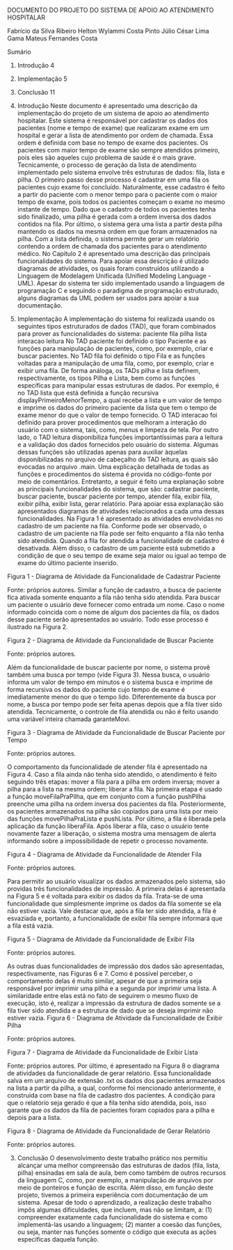 
DOCUMENTO DO PROJETO DO SISTEMA DE APOIO AO ATENDIMENTO HOSPITALAR

Fabrício da Silva Ribeiro
Helton Wylammi Costa Pinto
Júlio César Lima Gama
Mateus Fernandes Costa


Sumário
1. Introdução	4
2. Implementação	5
3. Conclusão	11




1. Introdução
Neste documento é apresentado uma descrição da implementação do projeto de um sistema de apoio ao atendimento hospitalar. Este sistema é responsável por cadastrar os dados dos pacientes (nome e tempo de exame) que realizaram exame em um hospital e gerar a lista de atendimento por ordem de chamada. Essa ordem é definida com base no tempo de exame dos pacientes. Os pacientes com maior tempo de exame são sempre atendidos primeiro, pois eles são aqueles cujo problema de saúde é o mais grave. 
Tecnicamente, o processo de geração da lista de atendimento implementado pelo sistema envolve três estruturas de dados: fila, lista e pilha. O primeiro passo desse processo é cadastrar em uma fila os pacientes cujo exame foi concluído. Naturalmente, esse cadastro é feito a partir do paciente com o menor tempo para o paciente com o maior tempo de exame, pois todos os pacientes começam o exame no mesmo instante de tempo. Dado que o cadastro de todos os pacientes tenha sido finalizado, uma pilha é gerada com a ordem inversa dos dados contidos na fila. Por último, o sistema gera uma lista a partir desta pilha mantendo os dados na mesma ordem em que foram armazenados na pilha. Com a lista definida, o sistema permite gerar um relatório contendo a ordem de chamada dos pacientes para o atendimento médico.
No Capítulo 2 é apresentado uma descrição das principais funcionalidades do sistema. Para apoiar essa descrição é utilizado diagramas de atividades, os quais foram construídos utilizando a Linguagem de Modelagem Unificada (Unified Modeling Language - UML). Apesar do sistema ter sido implementado usando a linguagem de programação C e seguindo o paradigma de programação estruturado, alguns diagramas da UML podem ser usados para apoiar a sua documentação.
 


2. Implementação 
A implementação do sistema foi realizada usando os seguintes tipos estruturados de dados (TAD), que foram combinados para prover as funcionalidades do sistema:
paciente
fila
pilha
lista
interacao
leitura
No TAD paciente foi definido o tipo Paciente e as funções para manipulação de pacientes, como, por exemplo, criar e buscar pacientes. No TAD fila foi definido o tipo Fila e as funções voltadas para a manipulação de uma fila, como, por exemplo, criar e exibir uma fila. De forma análoga, os TADs pilha e lista definem, respectivamente, os tipos Pilha e Lista, bem como as funções específicas para manipular essas estruturas de dados. Por exemplo, é no TAD lista que está definida a função recursiva displayPrimeiroMenorTempo, a qual recebe a lista e um valor de tempo e imprime os dados do primeiro paciente da lista que tem o tempo de exame menor do que o valor de tempo fornecido.
O TAD interacao foi definido para prover procedimentos que melhoram a interação do usuário com o sistema, tais, como, menus e limpeza de tela. Por outro lado, o TAD leitura disponibiliza funções importantíssimas para a leitura e a validação dos dados fornecidos pelo usuário do sistema. Algumas dessas funções são utilizadas apenas para auxiliar àquelas disponibilizadas no arquivo de cabeçalho do TAD leitura, as quais são evocadas no arquivo .main.
Uma explicação detalhada de todas as funções e procedimentos do sistema é provida no código-fonte por meio de comentários. Entretanto, a seguir é feito uma explanação sobre as principais funcionalidades do sistema, que são: cadastrar paciente, buscar paciente, buscar paciente por tempo, atender fila, exibir fila, exibir pilha, exibir lista, gerar relatório. Para apoiar essa explanação são apresentados diagramas de atividades relacionados a cada uma dessas funcionalidades. 
Na Figura 1 é apresentado as atividades envolvidas no cadastro de um paciente na fila. Conforme pode ser observado, o cadastro de um paciente na fila pode ser feito enquanto a fila não tenha sido atendida. Quando a fila for atendida a funcionalidade de cadastro é desativada. Além disso, o cadastro de um paciente está submetido a condição de que o seu tempo de exame seja maior ou igual ao tempo de exame do último paciente inserido. 

Figura 1 - Diagrama de Atividade da Funcionalidade de Cadastrar Paciente

Fonte: próprios autores.
 Similar a função de cadastro, a busca de paciente fica ativada somente enquanto a fila não tenha sido atendida. Para buscar um paciente o usuário deve fornecer como entrada um nome. Caso o nome informado coincida com o nome de algum dos pacientes da fila, os dados desse paciente serão apresentados ao usuário. Todo esse processo é ilustrado na Figura 2.
 
Figura 2 - Diagrama de Atividade da Funcionalidade de Buscar Paciente

Fonte: próprios autores.

Além da funcionalidade de buscar paciente por nome, o sistema provê também uma busca por tempo (vide Figura 3). Nessa busca, o usuário informa um valor de tempo em minutos e o sistema busca e imprime de forma recursiva os dados do paciente cujo tempo de exame é imediatamente menor do que o tempo lido. Diferentemente da busca por nome, a busca por tempo pode ser feita apenas depois que a fila tiver sido atendida. Tecnicamente, o controle de fila atendida ou não é feito usando uma variável inteira chamada garanteMovi.

Figura 3 - Diagrama de Atividade da Funcionalidade de Buscar Paciente por Tempo

Fonte: próprios autores.

O comportamento da funcionalidade de atender fila é apresentado na Figura 4. Caso a fila ainda não tenha sido atendido, o atendimento é feito seguindo três etapas: mover a fila para a pilha em ordem inversa; mover a pilha para a lista na mesma ordem; liberar a fila. Na primeira etapa é usado a função moveFilaPraPilha, que em conjunto com a função pushPilha preenche uma pilha na ordem inversa dos pacientes da fila. Posteriormente, os pacientes armazenados na pilha são copiados para uma lista por meio das funções movePilhaPraLista e pushLista. Por último, a fila é liberada pela aplicação da função liberaFila. Após liberar a fila, caso o usuário tente novamente fazer a liberação, o sistema mostra uma mensagem de alerta informando sobre a impossibilidade de repetir o processo novamente.


Figura 4 - Diagrama de Atividade da 
Funcionalidade de Atender Fila

Fonte: próprios autores.

Para permitir ao usuário visualizar os dados armazenados pelo sistema, são providas três funcionalidades de impressão. A primeira delas é apresentada na Figura 5 e é voltada para exibir os dados da fila. Trata-se de uma funcionalidade que simplesmente imprime os dados da fila somente se ela não estiver vazia. Vale destacar que, após a fila ter sido atendida, a fila é esvaziada e, portanto, a funcionalidade de exibir fila sempre informará que a fila está vazia.

Figura 5 - Diagrama de Atividade da Funcionalidade 
de Exibir Fila

Fonte: próprios autores.

As outras duas funcionalidades de impressão dos dados são apresentadas, respectivamente, nas Figuras 6 e 7. Como é possível perceber, o comportamento delas é muito similar, apesar de que a primeira seja responsável por imprimir uma pilha e a segunda por imprimir uma lista. A similaridade entre elas está no fato de seguirem o mesmo fluxo de execução, isto é, realizar a impressão da estrutura de dados somente se a fila tiver sido atendida e a estrutura de dado que se deseja imprimir não estiver vazia.
Figura 6 - Diagrama de Atividade da Funcionalidade 
de Exibir Pilha

Fonte: próprios autores.


Figura 7 - Diagrama de Atividade da Funcionalidade 
de Exibir Lista

Fonte: próprios autores.
Por último, é apresentado na Figura 8 o diagrama de atividades da funcionalidade de gerar relatório. Essa funcionalidade salva em um arquivo de extensão .txt os dados dos pacientes armazenados na lista a partir da pilha, a qual, conforme foi mencionado anteriormente,  é construída com base na fila de cadastro dos pacientes. A condição para que o relatório seja gerado é que a fila tenha sido atendida, pois, isso garante que os dados da fila de pacientes foram copiados para a pilha e depois para a lista.

Figura 8 - Diagrama de Atividade da Funcionalidade 
de Gerar Relatório

Fonte: próprios autores.



3. Conclusão
O desenvolvimento deste trabalho prático nos permitiu alcançar uma melhor compreensão das estruturas de dados (fila, lista, pilha) ensinadas em sala de aula, bem como também de outros recursos da linguagem C, como, por exemplo, a manipulação de arquivos por meio de ponteiros e função de escrita. Além disso, em função deste projeto, tivemos a primeira experiência com documentação de um sistema. 
Apesar de todo o aprendizado, a realização deste trabalho impôs algumas dificuldades, que incluem, mas não se limitam, a: (1) compreender exatamente cada funcionalidade do sistema e como implementá-las usando a linguagem; (2) manter a coesão das funções, ou seja, manter nas funções somente o código que executa as ações específicas daquela função.

